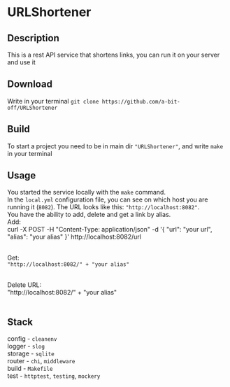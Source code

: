 # URLShortener

## Description
This is a rest API service that shortens links, you can run it on your server and use it

## Download
Write in your terminal `git clone https://github.com/a-bit-off/URLShortener`

## Build
To start a project you need to be in main dir `"URLShortener"`, and write `make` in your terminal

## Usage
You started the service locally with the `make` command. <br />
In the `local.yml` configuration file, you can see on which host you are running it (`8082`). The URL looks like this: `"http://localhost:8082"`. <br />
You have the ability to add, delete and get a link by alias. <br />
Add: <br />
curl -X POST -H "Content-Type: application/json" -d '{
     "url": "your url",
     "alias": "your alias"
}' http://localhost:8082/url <br /> <br />

Get: <br />
`"http://localhost:8082/" + "your alias"` <br /> <br />
 
Delete URL: <br />
"http://localhost:8082/" + "your alias" <br /> <br />

## Stack
config - `cleanenv` <br />
logger - `slog` <br />
storage - `sqlite` <br />
router - `chi`, `middleware` <br />
build - `Makefile` <br />
test - `httptest`, `testing`, `mockery` <br />
